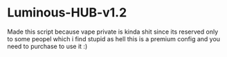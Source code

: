 # Luminous-HUB-v1.2

Made this script because vape private is kinda shit since its reserved only to some peopel which i find stupid as hell
this is a premium config and you need to purchase to use it :)

